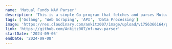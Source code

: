 ```yaml
---
name: 'Mutual Funds NAV Parser'
description: 'This is a simple Go program that fetches and parses Mutual Fund Net Asset Value (NAV) data from the AMFI India portal.'
tags: ['Golang', 'Web Scraping', 'API', 'Data Processing']
image: 'https://res.cloudinary.com/ankitz007/image/upload/v1756366164/profile/mf-nav-parser_fxh4xp.png'
link: 'https://github.com/Ankitz007/mf-nav-parser'
startDate: '2024-09-05'
endDate: '2024-09-08'
---
```

